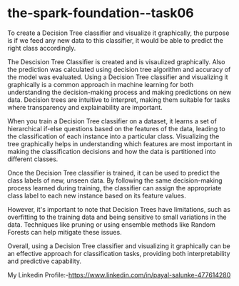 # the-spark-foundation--task06
To create a Decision Tree classifier and visualize it graphically, the purpose is if we feed any new data to this classifier, it would be able to predict the right class accordingly.

The Descision Tree Classifier is created and is visaulized graphically. Also the prediction was calculated using decision tree algorithm and accuracy of the model was evaluated.
Using a Decision Tree classifier and visualizing it graphically is a common approach in machine learning for both understanding the decision-making process and making predictions on new data. Decision trees are intuitive to interpret, making them suitable for tasks where transparency and explainability are important.

When you train a Decision Tree classifier on a dataset, it learns a set of hierarchical if-else questions based on the features of the data, leading to the classification of each instance into a particular class. Visualizing the tree graphically helps in understanding which features are most important in making the classification decisions and how the data is partitioned into different classes.

Once the Decision Tree classifier is trained, it can be used to predict the class labels of new, unseen data. By following the same decision-making process learned during training, the classifier can assign the appropriate class label to each new instance based on its feature values.

However, it's important to note that Decision Trees have limitations, such as overfitting to the training data and being sensitive to small variations in the data. Techniques like pruning or using ensemble methods like Random Forests can help mitigate these issues.

Overall, using a Decision Tree classifier and visualizing it graphically can be an effective approach for classification tasks, providing both interpretability and predictive capability.


My Linkedin Profile:-https://www.linkedin.com/in/payal-salunke-477614280
